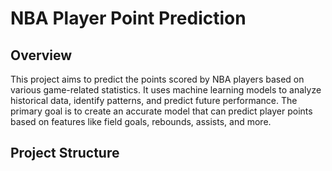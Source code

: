 # NBA Player Point Prediction

## Overview
This project aims to predict the points scored by NBA players based on various game-related statistics. It uses machine learning models to analyze historical data, identify patterns, and predict future performance. The primary goal is to create an accurate model that can predict player points based on features like field goals, rebounds, assists, and more.

## Project Structure

